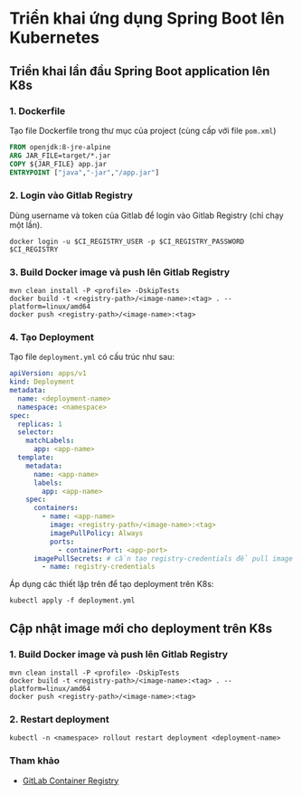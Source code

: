 # Triển khai ứng dụng Spring Boot lên Kubernetes


## Triển khai lần đầu Spring Boot application lên K8s

### 1. Dockerfile
Tạo file Dockerfile trong thư mục của project (cùng cấp với file `pom.xml`)
```dockerfile
FROM openjdk:8-jre-alpine
ARG JAR_FILE=target/*.jar
COPY ${JAR_FILE} app.jar
ENTRYPOINT ["java","-jar","/app.jar"]
```

### 2. Login vào Gitlab Registry
Dùng username và token của Gitlab để login vào Gitlab Registry (chỉ chạy một lần).
```shell
docker login -u $CI_REGISTRY_USER -p $CI_REGISTRY_PASSWORD $CI_REGISTRY
```

### 3. Build Docker image và push lên Gitlab Registry
```shell
mvn clean install -P <profile> -DskipTests
docker build -t <registry-path>/<image-name>:<tag> . --platform=linux/amd64
docker push <registry-path>/<image-name>:<tag>
```

### 4. Tạo Deployment
Tạo file `deployment.yml` có cấu trúc như sau:
```yaml
apiVersion: apps/v1
kind: Deployment
metadata:
  name: <deployment-name>
  namespace: <namespace>
spec:
  replicas: 1
  selector:
    matchLabels:
      app: <app-name>
  template:
    metadata:
      name: <app-name>
      labels:
        app: <app-name>
    spec:
      containers:
        - name: <app-name>
          image: <registry-path>/<image-name>:<tag>
          imagePullPolicy: Always
          ports:
            - containerPort: <app-port>
      imagePullSecrets: # cần tạo registry-credentials để pull image từ registry
        - name: registry-credentials 
```
Áp dụng các thiết lập trên để tạo deployment trên K8s:
```shell
kubectl apply -f deployment.yml
```

## Cập nhật image mới cho deployment trên K8s

### 1. Build Docker image và push lên Gitlab Registry
```shell
mvn clean install -P <profile> -DskipTests
docker build -t <registry-path>/<image-name>:<tag> . --platform=linux/amd64
docker push <registry-path>/<image-name>:<tag>
```

### 2. Restart deployment 
```shell
kubectl -n <namespace> rollout restart deployment <deployment-name>
```

### Tham khảo
- [GitLab Container Registry](https://docs.gitlab.com/ee/user/packages/container_registry/)